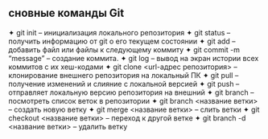 ## сновные команды Git ##

✦	git init – инициализация локального репозитория
✦	git status – получить информацию от git о его текущем состоянии
✦	git add – добавить файл или файлы к следующему коммиту
✦	git commit -m “message” – создание коммита.
✦	git log – вывод на экран истории всех коммитов с их хеш-кодами
✦		git clone <url-адрес репозитория> – клонирование внешнего репозитория на  	локальный ПК
✦	git pull – получение изменений и слияние с локальной версией
✦	git push – отправляет локальную версию репозитория на внешний
✦	git branch – посмотреть список веток в репозитории
✦	git branch <название ветки> – создать новую ветку
✦	git merge <название ветки> – слить ветки
✦	git checkout <название ветки> – переход к другой ветке
✦	git branch -d <название ветки> – удалить ветку
